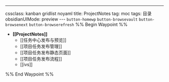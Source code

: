 ---
cssclass: kanban gridlist noyaml
title: ProjectNotes
tag: moc
tags: 目录
obsidianUIMode: preview
--- `button-homewp`  `button-browsevault`  `button-browsenext` `button-browserefresh` 
%% Begin Waypoint %%
- **[[ProjectNotes]]**
	- [[任务中心发布与预览]]
	- [[项目任务发布管理]]
	- [[项目任务发布静态页面]]
	- [[项目任务发布流程]]
	- [[ivs]]

%% End Waypoint %%